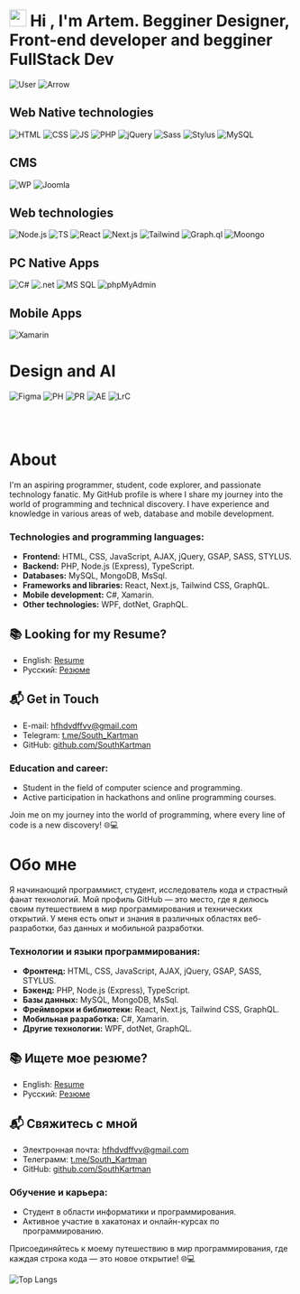 # <img src="https://github.com/blackcater/blackcater/raw/main/images/Hi.gif"  height="30"/> Hi , I'm Artem. Begginer Designer, Front-end developer and begginer FullStack Dev  

![User](https://img.shields.io/badge/I'm%20Artem-black?logo=superuser&labelColor=%23FF9A40&color=%23000) ![Arrow](https://img.shields.io/badge/My%20stack%20--%3E-black?color=%23476DD5) <br>

## Web Native technologies

![HTML](https://img.shields.io/badge/HTML-BLACK?style=for-the-badge&logo=html5&labelColor=%23000&color=%23E34F26)
![CSS](https://img.shields.io/badge/CSS-BLACK?style=for-the-badge&logo=css3&labelColor=%23000&color=%231572B6)
![JS](https://img.shields.io/badge/JavaScript-BLACK?style=for-the-badge&logo=javascript&labelColor=%23000&color=%23F7DF1E)
![PHP](https://img.shields.io/badge/PHP-BLACK?style=for-the-badge&logo=php&labelColor=%23000&color=%23777BB4)
![jQuery](https://img.shields.io/badge/jQuery-BLACK?style=for-the-badge&logo=jquery&labelColor=%23000&color=%230769AD)
![Sass](https://img.shields.io/badge/Sass-BLACK?style=for-the-badge&logo=sass&labelColor=%23000&color=%23CC6699)
![Stylus](https://img.shields.io/badge/Stylus-BLACK?style=for-the-badge&logo=stylus&labelColor=%23000&color=%23333333)
![MySQL](https://img.shields.io/badge/MY%20SQL-BLACK?style=for-the-badge&logo=mysql&labelColor=%23000&color=%234479A1)


## CMS 
![WP](https://img.shields.io/badge/wordpress-BLACK?style=for-the-badge&logo=wordpress&labelColor=%23000&color=%2321759B)
![Joomla](https://img.shields.io/badge/joomla-BLACK?style=for-the-badge&logo=joomla&labelColor=%23000&color=%235091CD)



## Web technologies
![Node.js](https://img.shields.io/badge/Node.js-BLACK?style=for-the-badge&logo=node.js&labelColor=%23000&color=%23339933)
![TS](https://img.shields.io/badge/TypeScript-BLACK?style=for-the-badge&logo=typescript&labelColor=%23000&color=%233178C6)
![React](https://img.shields.io/badge/react-BLACK?style=for-the-badge&logo=react&labelColor=%23000&color=%2361DAFB)
![Next.js](https://img.shields.io/badge/Next.js-BLACK?style=for-the-badge&logo=nextdotjs&labelColor=%23000&color=%23000000)
![Tailwind](https://img.shields.io/badge/tailwind-BLACK?style=for-the-badge&logo=tailwindcss&labelColor=%23000&color=%2306B6D4)
![Graph.ql](https://img.shields.io/badge/graphql-BLACK?style=for-the-badge&logo=graphql&labelColor=%23000&color=%23E10098)
![Moongo](https://img.shields.io/badge/Mongo-BLACK?style=for-the-badge&logo=mongodb&labelColor=%23000&color=%2347A248)

## PC Native Apps

![C#](https://img.shields.io/badge/c%23-BLACK?style=for-the-badge&logo=csharp&labelColor=%23000&color=%23269926)
![.net](https://img.shields.io/badge/Framework-BLACK?style=for-the-badge&logo=dotnet&labelColor=%23000&color=%23512BD4)
![MS SQL](https://img.shields.io/badge/MS%20SQL-BLACK?style=for-the-badge&logo=microsoftsqlserver&labelColor=%23000&color=%23CC2927)
![phpMyAdmin](https://img.shields.io/badge/phpmyadmin-BLACK?style=for-the-badge&logo=phpmyadmin&labelColor=%23000&color=%236C78AF)

## Mobile Apps

![Xamarin](https://img.shields.io/badge/xamarin-BLACK?style=for-the-badge&logo=xamarin&labelColor=%23000&color=%233498DB)

# Design and AI
![Figma](https://img.shields.io/badge/figma-black?style=for-the-badge&logo=figma&labelColor=%23000&color=%23F24E1E)
![PH](https://img.shields.io/badge/Photoshop-black?style=for-the-badge&logo=adobephotoshop&labelColor=%23000&color=%2331A8FF)
![PR](https://img.shields.io/badge/Primier-black?style=for-the-badge&logo=adobepremierepro&labelColor=%23000&color=%239999FF)
![AE](https://img.shields.io/badge/AE-black?style=for-the-badge&logo=adobeaftereffects&labelColor=%23000&color=%239999FF)
![LrC](https://img.shields.io/badge/LightRoom--Classic-black?style=for-the-badge&logo=adobelightroomclassic&labelColor=%23000&color=%2331A8FF)

<br><br>
# About

I'm an aspiring programmer, student, code explorer, and passionate technology fanatic. My GitHub profile is where I share my journey into the world of programming and technical discovery. I have experience and knowledge in various areas of web, database and mobile development.

### Technologies and programming languages:

- **Frontend:** HTML, CSS, JavaScript, AJAX, jQuery, GSAP, SASS, STYLUS.
- **Backend:** PHP, Node.js (Express), TypeScript.
- **Databases:** MySQL, MongoDB, MsSql.
- **Frameworks and libraries:** React, Next.js, Tailwind CSS, GraphQL.
- **Mobile development:** C#, Xamarin.
- **Other technologies:** WPF, dotNet, GraphQL.

## 📚 Looking for my Resume?
- English: [Resume]()
- Русский: [Резюме]()

## 📬 Get in Touch

- E-mail: [hfhdvdffvv@gmail.com](mailto:hfhdvdffvv@gmail.com)
- Telegram: [t.me/South_Kartman](https://t.me/South_Kartman)
- GitHub: [github.com/SouthKartman](https://github.com/SouthKartman)

### Education and career:

- Student in the field of computer science and programming.
- Active participation in hackathons and online programming courses.


Join me on my journey into the world of programming, where every line of code is a new discovery! 🌐💻

# Обо мне

Я начинающий программист, студент, исследователь кода и страстный фанат технологий. Мой профиль GitHub — это место, где я делюсь своим путешествием в мир программирования и технических открытий. У меня есть опыт и знания в различных областях веб-разработки, баз данных и мобильной разработки.

### Технологии и языки программирования:

- **Фронтенд:** HTML, CSS, JavaScript, AJAX, jQuery, GSAP, SASS, STYLUS.
- **Бэкенд:** PHP, Node.js (Express), TypeScript.
- **Базы данных:** MySQL, MongoDB, MsSql.
- **Фреймворки и библиотеки:** React, Next.js, Tailwind CSS, GraphQL.
- **Мобильная разработка:** C#, Xamarin.
- **Другие технологии:** WPF, dotNet, GraphQL.

## 📚 Ищете мое резюме?
- English: [Resume]()
- Русский: [Резюме]()

## 📬 Свяжитесь с мной

- Электронная почта: [hfhdvdffvv@gmail.com](mailto:hfhdvdffvv@gmail.com)
- Телеграмм: [t.me/South_Kartman](https://t.me/South_Kartman)
- GitHub: [github.com/SouthKartman](https://github.com/SouthKartman)

### Обучение и карьера:

- Студент в области информатики и программирования.
- Активное участие в хакатонах и онлайн-курсах по программированию.


Присоединяйтесь к моему путешествию в мир программирования, где каждая строка кода — это новое открытие! 🌐💻

![Top Langs](https://github-readme-stats.vercel.app/api/top-langs/?username=SouthKartman&layout=compact&hide_border=true&theme=dark)


















